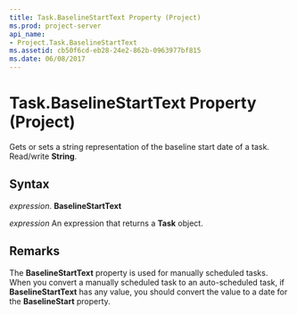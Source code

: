 ```yaml
---
title: Task.BaselineStartText Property (Project)
ms.prod: project-server
api_name:
- Project.Task.BaselineStartText
ms.assetid: cb50f6cd-eb28-24e2-862b-0963977bf815
ms.date: 06/08/2017
---
```



# Task.BaselineStartText Property (Project)

Gets or sets a string representation of the baseline start date of a task. Read/write  **String**.


## Syntax

 _expression_. **BaselineStartText**

 _expression_ An expression that returns a **Task** object.


## Remarks

The  **BaselineStartText** property is used for manually scheduled tasks. When you convert a manually scheduled task to an auto-scheduled task, if **BaselineStartText** has any value, you should convert the value to a date for the **BaselineStart** property.



